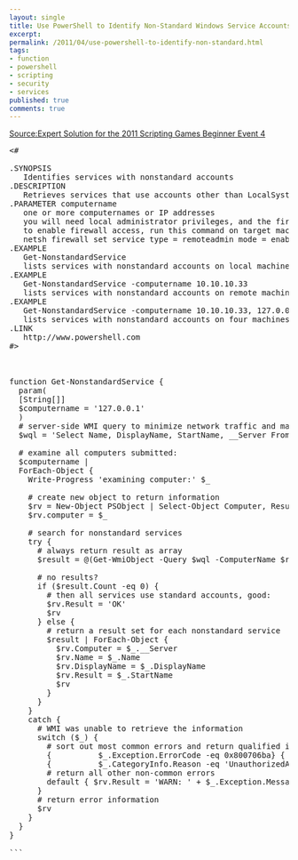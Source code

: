 ```yaml
---
layout: single
title: Use PowerShell to Identify Non-Standard Windows Service Accounts
excerpt: 
permalink: /2011/04/use-powershell-to-identify-non-standard.html
tags: 
- function
- powershell
- scripting
- security
- services
published: true
comments: true
---
```

[Source](http://draft.blogger.com/goog_215736442)[:Expert Solution for the 2011 Scripting Games Beginner Event 4](http://blogs.technet.com/b/heyscriptingguy/archive/2011/04/21/expert-solution-for-the-2011-scripting-games-beginner-event-4-use-powershell-to-identify-non-standard-windows-service-accounts.aspx)

<pre class="brush: powershell; ruler: true; first-line: 1; highlight: [2, 4, 6]"><#

.SYNOPSIS
   Identifies services with nonstandard accounts
.DESCRIPTION
   Retrieves services that use accounts other than LocalSystem, LocalService or NetworkService
.PARAMETER computername
   one or more computernames or IP addresses
   you will need local administrator privileges, and the firewall needs to allow access
   to enable firewall access, run this command on target machines:
   netsh firewall set service type = remoteadmin mode = enable
.EXAMPLE
   Get-NonstandardService
   lists services with nonstandard accounts on local machine
.EXAMPLE
   Get-NonstandardService -computername 10.10.10.33
   lists services with nonstandard accounts on remote machine with IP 10.10.10.33
.EXAMPLE
   Get-NonstandardService -computername 10.10.10.33, 127.0.0.1, serv12-1, client3
   lists services with nonstandard accounts on four machines (including local system)
.LINK
   http://www.powershell.com
#>

 

function Get-NonstandardService {
  param(
  [String[]]
  $computername = '127.0.0.1'
  )
  # server-side WMI query to minimize network traffic and maximize performance
  $wql = 'Select Name, DisplayName, StartName, __Server From Win32_Service WHERE ((StartName != "LocalSystem") and (StartName != "NT Authority\\LocalService") and (StartName != "NT Authority\\NetworkService"))'

  # examine all computers submitted:
  $computername |
  ForEach-Object {
    Write-Progress 'examining computer:' $_

    # create new object to return information
    $rv = New-Object PSObject | Select-Object Computer, Result, Name, DisplayName
    $rv.computer = $_

    # search for nonstandard services
    try {
      # always return result as array
      $result = @(Get-WmiObject -Query $wql -ComputerName $rv.computer -ErrorAction Stop | Sort-Object DisplayName)

      # no results?
      if ($result.Count -eq 0) {
        # then all services use standard accounts, good:
        $rv.Result = 'OK'
        $rv
      } else {
        # return a result set for each nonstandard service
        $result | ForEach-Object {
          $rv.Computer = $_.__Server
          $rv.Name = $_.Name
          $rv.DisplayName = $_.DisplayName
          $rv.Result = $_.StartName
          $rv
        }
      }
    }
    catch {
      # WMI was unable to retrieve the information
      switch ($_) {
        # sort out most common errors and return qualified information
        {          $_.Exception.ErrorCode -eq 0x800706ba} { $rv.Result = 'WARN: Unavailable (offline, firewall)' }
        {          $_.CategoryInfo.Reason -eq 'UnauthorizedAccessException' } { $rv.Result = 'WARN: Access denied' }
        # return all other non-common errors
        default { $rv.Result = 'WARN: ' + $_.Exception.Message }
      }
      # return error information
      $rv
    }
  }
}

```

